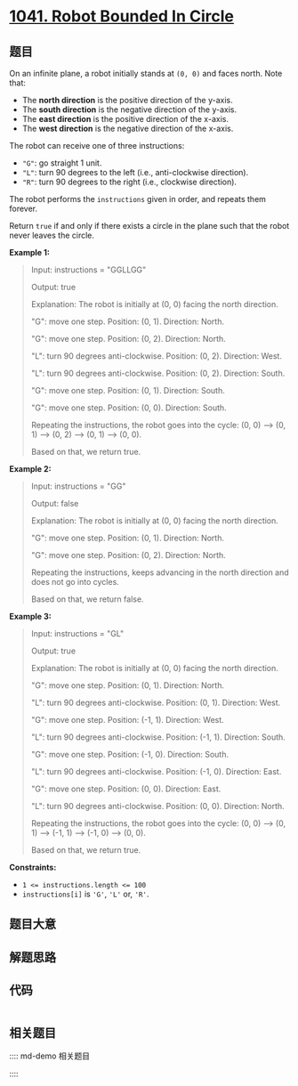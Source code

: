 # [1041. Robot Bounded In Circle](https://leetcode.com/problems/robot-bounded-in-circle/)

## 题目

On an infinite plane, a robot initially stands at `(0, 0)` and faces north.
Note that:

  * The **north direction** is the positive direction of the y-axis.
  * The **south direction** is the negative direction of the y-axis.
  * The **east direction** is the positive direction of the x-axis.
  * The **west direction** is the negative direction of the x-axis.

The robot can receive one of three instructions:

  * `"G"`: go straight 1 unit.
  * `"L"`: turn 90 degrees to the left (i.e., anti-clockwise direction).
  * `"R"`: turn 90 degrees to the right (i.e., clockwise direction).

The robot performs the `instructions` given in order, and repeats them
forever.

Return `true` if and only if there exists a circle in the plane such that the
robot never leaves the circle.



**Example 1:**

> Input: instructions = "GGLLGG"
> 
> Output: true
> 
> Explanation: The robot is initially at (0, 0) facing the north direction.
> 
> "G": move one step. Position: (0, 1). Direction: North.
> 
> "G": move one step. Position: (0, 2). Direction: North.
> 
> "L": turn 90 degrees anti-clockwise. Position: (0, 2). Direction: West.
> 
> "L": turn 90 degrees anti-clockwise. Position: (0, 2). Direction: South.
> 
> "G": move one step. Position: (0, 1). Direction: South.
> 
> "G": move one step. Position: (0, 0). Direction: South.
> 
> Repeating the instructions, the robot goes into the cycle: (0, 0) --> (0, 1) --> (0, 2) --> (0, 1) --> (0, 0).
> 
> Based on that, we return true.

**Example 2:**

> Input: instructions = "GG"
> 
> Output: false
> 
> Explanation: The robot is initially at (0, 0) facing the north direction.
> 
> "G": move one step. Position: (0, 1). Direction: North.
> 
> "G": move one step. Position: (0, 2). Direction: North.
> 
> Repeating the instructions, keeps advancing in the north direction and does not go into cycles.
> 
> Based on that, we return false.

**Example 3:**

> Input: instructions = "GL"
> 
> Output: true
> 
> Explanation: The robot is initially at (0, 0) facing the north direction.
> 
> "G": move one step. Position: (0, 1). Direction: North.
> 
> "L": turn 90 degrees anti-clockwise. Position: (0, 1). Direction: West.
> 
> "G": move one step. Position: (-1, 1). Direction: West.
> 
> "L": turn 90 degrees anti-clockwise. Position: (-1, 1). Direction: South.
> 
> "G": move one step. Position: (-1, 0). Direction: South.
> 
> "L": turn 90 degrees anti-clockwise. Position: (-1, 0). Direction: East.
> 
> "G": move one step. Position: (0, 0). Direction: East.
> 
> "L": turn 90 degrees anti-clockwise. Position: (0, 0). Direction: North.
> 
> Repeating the instructions, the robot goes into the cycle: (0, 0) --> (0, 1) --> (-1, 1) --> (-1, 0) --> (0, 0).
> 
> Based on that, we return true.

**Constraints:**

  * `1 <= instructions.length <= 100`
  * `instructions[i]` is `'G'`, `'L'` or, `'R'`.


## 题目大意

## 解题思路

## 代码

```javascript

```

## 相关题目

:::: md-demo 相关题目

::::
